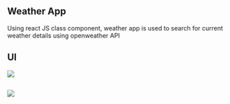 ## Weather App

Using react JS class component, weather app is used to search for current weather details using openweather API

## UI

<img src="https://i.imgur.com/wFkNEBy.png">

##

<img src="https://imgur.com/LIzRwBp.png">
